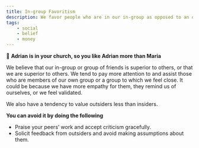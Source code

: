 ```yaml
---
title: In-group Favoritism
description: We favor people who are in our in-group as opposed to an out-group.
tags: 
    - social
    - belief
    - money
---
```


💬 **Adrian is in your church, so you like Adrian more than Maria**

We believe that our in-group or group of friends is superior to others, or that we are superior to others. We tend to pay more attention to and assist those who are members of our own group or a group to which we feel close. It could be because we have more empathy for them, they remind us of ourselves, or we feel validated.

We also have a tendency to value outsiders less than insiders.

**You can avoid it by doing the following**

- Praise your peers’ work and accept criticism gracefully.
- Solicit feedback from outsiders and avoid making assumptions about them.